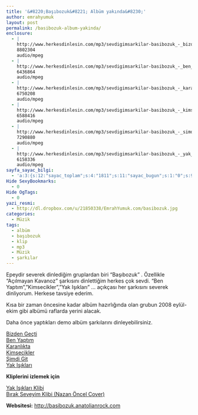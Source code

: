 ```yaml
---
title: '&#8220;Başıbozuk&#8221; Albüm yakında&#8230;'
author: emrahyumuk
layout: post
permalink: /basibozuk-album-yakinda/
enclosure:
  - |
    http://www.herkesdinlesin.com/mp3/sevdigimsarkilar-basibozuk_-_bizden_gecti.mp3
    8802304
    audio/mpeg
  - |
    http://www.herkesdinlesin.com/mp3/sevdigimsarkilar-basibozuk_-_ben_yaptim.mp3
    6436864
    audio/mpeg
  - |
    http://www.herkesdinlesin.com/mp3/sevdigimsarkilar-basibozuk_-_karanlikta.mp3
    6750208
    audio/mpeg
  - |
    http://www.herkesdinlesin.com/mp3/sevdigimsarkilar-basibozuk_-_kimsecikler.mp3
    6588416
    audio/mpeg
  - |
    http://www.herkesdinlesin.com/mp3/sevdigimsarkilar-basibozuk_-_simdi_git.mp3
    7290880
    audio/mpeg
  - |
    http://www.herkesdinlesin.com/mp3/sevdigimsarkilar-basibozuk_-_yak_isiklari.mp3
    6158336
    audio/mpeg
sayfa_sayac_bilgi:
  - 'a:3:{s:12:"sayac_toplam";s:4:"1811";s:11:"sayac_bugun";s:1:"0";s:9:"son_okuma";s:10:"1364744933";}'
Hide SexyBookmarks:
  - 0
Hide OgTags:
  - 0
yazi_resmi:
  - http://dl.dropbox.com/u/21850338/EmrahYumuk.com/basibozuk.jpg
categories:
  - Müzik
tags:
  - albüm
  - başıbozuk
  - klip
  - mp3
  - Müzik
  - şarkılar
---
```

Epeydir severek dinlediğim gruplardan biri &#8220;Başıbozuk&#8221; . Özellikle &#8220;Açılmayan Kavanoz&#8221; şarkısını dinlettiğim herkes çok sevdi. &#8220;Ben Yaptım&#8221;,&#8221;Kimsecikler&#8221;,&#8221;Yak Işıkları&#8221; &#8230; açıkçası her şarkısını severek dinliyorum. Herkese tavsiye ederim.

Kısa bir zaman öncesine kadar albüm hazırlığında olan grubun 2008 eylül-ekim gibi albümü raflarda yerini alacak.

Daha önce yaptıkları demo albüm şarkılarını dinleyebilirsiniz.

<!--more-->

[Bizden Geçti][1]  
[Ben Yaptım][2]  
<a href="http://www.herkesdinlesin.com/mp3/sevdigimsarkilar-basibozuk_-_karanlikta.mp3" target="_blank">Karanlıkta</a>  
[Kimsecikler][3]  
[Şimdi Git][4]  
[Yak Işıkları][5]

**Kliplerini izlemek için**

<a href="http://www.youtube.com/watch?v=RIqi11YlV4w" target="_blank">Yak Işıkları Klibi</a>  
<a href="http://www.youtube.com/watch?v=AC5ylpbhqHo" target="_blank">Bırak Seveyim Klibi (Nazan Öncel Cover)</a>

**Websitesi:** <a href="http://basibozuk.anatolianrock.com" target="_blank">http://basibozuk.anatolianrock.com</a>

 [1]: http://www.herkesdinlesin.com/mp3/sevdigimsarkilar-basibozuk_-_bizden_gecti.mp3
 [2]: http://www.herkesdinlesin.com/mp3/sevdigimsarkilar-basibozuk_-_ben_yaptim.mp3
 [3]: http://www.herkesdinlesin.com/mp3/sevdigimsarkilar-basibozuk_-_kimsecikler.mp3
 [4]: http://www.herkesdinlesin.com/mp3/sevdigimsarkilar-basibozuk_-_simdi_git.mp3
 [5]: http://www.herkesdinlesin.com/mp3/sevdigimsarkilar-basibozuk_-_yak_isiklari.mp3
